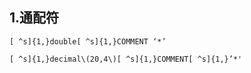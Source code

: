 ## 1.通配符
```
[ ^s]{1,}double[ ^s]{1,}COMMENT ‘*’

[ ^s]{1,}decimal\(20,4\)[ ^s]{1,}COMMENT[ ^s]{1,}’*'
```
